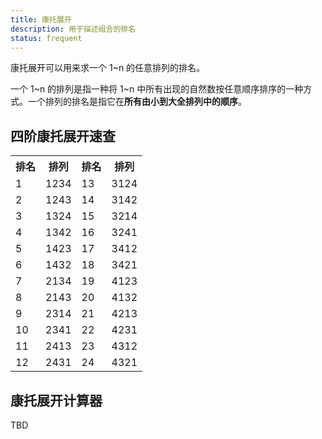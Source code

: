 ```yaml
---
title: 康托展开
description: 用于描述组合的排名
status: frequent
---
```


康托展开可以用来求一个 1~n 的任意排列的排名。

一个 1~n 的排列是指一种将 1~n 中所有出现的自然数按任意顺序排序的一种方式。一个排列的排名是指它在**所有由小到大全排列中的顺序**。

## 四阶康托展开速查

<table>
    <tr>
        <th>排名</th>
        <th>排列</th>
        <th>排名</th>
        <th>排列</th>
    </tr>
    <tr>
        <td>1</td>
        <td>1234</td>
        <td>13</td>
        <td>3124</td>
    </tr>
    <tr>
        <td>2</td>
        <td>1243</td>
        <td>14</td>
        <td>3142</td>
    </tr>
    <tr>
        <td>3</td>
        <td>1324</td>
        <td>15</td>
        <td>3214</td>
    </tr>
    <tr>
        <td>4</td>
        <td>1342</td>
        <td>16</td>
        <td>3241</td>
    </tr>
    <tr>
        <td>5</td>
        <td>1423</td>
        <td>17</td>
        <td>3412</td>
    </tr>
    <tr>
        <td>6</td>
        <td>1432</td>
        <td>18</td>
        <td>3421</td>
    </tr>
    <tr>
        <td>7</td>
        <td>2134</td>
        <td>19</td>
        <td>4123</td>
    </tr>
    <tr>
        <td>8</td>
        <td>2143</td>
        <td>20</td>
        <td>4132</td>
    </tr>
    <tr>
        <td>9</td>
        <td>2314</td>
        <td>21</td>
        <td>4213</td>
    </tr>
    <tr>
        <td>10</td>
        <td>2341</td>
        <td>22</td>
        <td>4231</td>
    </tr>
    <tr>
        <td>11</td>
        <td>2413</td>
        <td>23</td>
        <td>4312</td>
    </tr>
    <tr>
        <td>12</td>
        <td>2431</td>
        <td>24</td>
        <td>4321</td>
    </tr>
</table>

## 康托展开计算器

TBD
